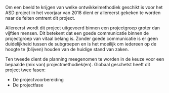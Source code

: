 Om een beeld te krijgen van welke ontwikkelmethodiek geschikt is voor 
het ASD project in het voorjaar van 2018 dient er allereerst gekeken te worden naar de feiten omtrent dit project. 

Allereerst wordt dit project uitgevoerd binnen een projectgroep groter dan vijftien mensen. Dit betekent dat een goede
communicatie binnen de projectgroep van vitaal belang is. Zonder goede communicatie is er geen duidelijkheid tussen de
subgroepen en is het moeilijk om iedereen op de hoogte te (blijven) houden van de huidige stand van zaken. 

Ten tweede dient de planning meegenomen te worden in de keuze voor een bepaalde (mix van) projectmethodiek(en). Globaal geschetst
heeft dit project twee fasen:

- De projectvoorbereiding
- De projectfase
